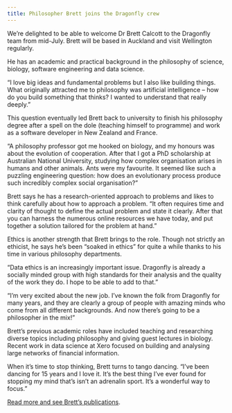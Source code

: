 ```yaml
---
title: Philosopher Brett joins the Dragonfly crew
---
```

We’re delighted to be able to welcome Dr Brett Calcott to the Dragonfly team from mid-July. Brett will be based in Auckland and visit Wellington regularly.

<!--more-->

He has an academic and practical background in the philosophy of science, biology, software engineering and data science. 

“I love big ideas and fundamental problems but I also like building things. What originally attracted me to philosophy was artificial intelligence – how do you build something that thinks? I wanted to understand that really deeply.”

This question eventually led Brett back to university to finish his philosophy degree after a spell on the dole (teaching himself to programme) and work as a software developer in New Zealand and France.

“A philosophy professor got me hooked on biology, and my honours was about the evolution of cooperation. After that I got a PhD scholarship at Australian National University, studying how complex organisation arises in humans and other animals. Ants were my favourite. It seemed like such a puzzling engineering question: how does an evolutionary process produce such incredibly complex social organisation?”

Brett says he has a research-oriented approach to problems and likes to think carefully about how to approach a problem. “It often requires time and clarity of thought to define the actual problem and state it clearly. After that you can harness the numerous online resources we have today, and put together a solution tailored for the problem at hand.”

Ethics is another strength that Brett brings to the role. Though not strictly an ethicist, he says he’s been “soaked in ethics” for quite a while thanks to his time in various philosophy departments.

“Data ethics is an increasingly important issue. Dragonfly is already a socially minded group with high standards for their analysis and the quality of the work they do. I hope to be able to add to that.”

“I’m very excited about the new job. I’ve known the folk from Dragonfly for many years, and they are clearly a group of people with amazing minds who come from all different backgrounds. And now there’s going to be a philosopher in the mix!”

Brett’s previous academic roles have included teaching and researching diverse topics including philosophy and giving guest lectures in biology. Recent work in data science at Xero focused on building and analysing large networks of financial information.

When it’s time to stop thinking, Brett turns to tango dancing. “I’ve been dancing for 15 years and I love it. It’s the best thing I’ve ever found for stopping my mind that’s isn’t an adrenalin sport. It’s a wonderful way to focus.”

[Read more and see Brett’s publications](https://www.brettcalcott.com/).
